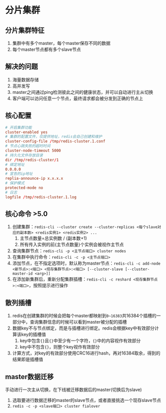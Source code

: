 # 分片集群

## 分片集群特征
1. 集群中有多个master，每个master保存不同的数据
2. 每个master节点都有多个slave节点

## 解决的问题
1. 海量数据存储
2. 高并发写
3. master之间通过ping检测彼此之间的健康状态，并可以自动进行主从切换
4. 客户端可以访问任意一个节点，最终请求都会被分发到正确的节点上

## 核心配置
```conf
# 开启集群功能
cluster-enabled yes
# 集群的配置文件，仅提供地址，redis会自己创建和维护
cluster-config-file /tmp/redis-cluster.1.conf
# 节点心跳失败的超时时间
cluster-node-timeout 5000
# 持久化文件存放目录
dir /tmp/redis-cluster/1
# 绑定地址
0.0.0.0
# 宣告的ip地址
replia-announce-ip x.x.x.x
# 保护模式
protected-mode no
# 日志
logfile /tmp/redis-cluster.1.log
```

## 核心命令 >5.0
1. 创建集群：`redis-cli --cluster create --cluster-replicas <每个slave对应的副本数> <redis实例1> <redis实例2> ...`
   1. 主节点数量=总实例数 / (副本数+1)
   2. 所有传入实例的前{主节点数量}个实例会被视作主节点
2. 查询集群节点：`redis-cli -p <主节点端口> cluster nodes`
3. 在集群中执行命令：`redis-cli -c -p <主节点端口>`
4. 添加节点，在不指定选项时，默认称为master节点：`redis-cli -c add-node <新节点>:<端口> <现存集群节点>:<端口> [--cluster-slave [--cluster-master-id <arg>]]`
5. 在添加新集群后，重新分配集群插槽：`redis-cli -c reshard <现存集群节点>:<端口>`，按照提示进行操作

## 散列插槽
1. redis在创建集群的时候会把每个master都映射到`0~16383`共16384个插槽的一部分中，查询集群信息的时候可以看到master被分配的插槽
2. 数据key不与节点绑定，而是与插槽进行绑定。redis会根据key中有效部分计算该key的插槽值
   1. key中包含`{}`且`{}`中至少有一个字符，`{}`中的内容视作有效部分
   2. key中不包含`{}`，则整个key视作有效部分
3. 计算方式，对key的有效部分使用CRC16进行hash，再对16384取余，得到的结果即是插槽值

## master数据迁移
手动进行一次主从切换，在下线被迁移数据后的master(切换后为slave)
1. 选取要进行数据迁移的master的slave节点，或者直接挑选一个现存slave节点
2. `redis -c -p <slave端口> cluster fialover`